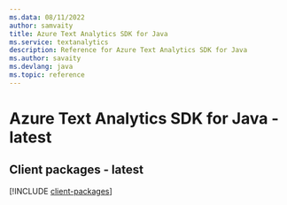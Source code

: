 ```yaml
---
ms.data: 08/11/2022
author: samvaity
title: Azure Text Analytics SDK for Java
ms.service: textanalytics
description: Reference for Azure Text Analytics SDK for Java
ms.author: savaity
ms.devlang: java
ms.topic: reference
---
```

# Azure Text Analytics SDK for Java - latest

## Client packages - latest
[!INCLUDE [client-packages](text-analytics-client-index.md)]